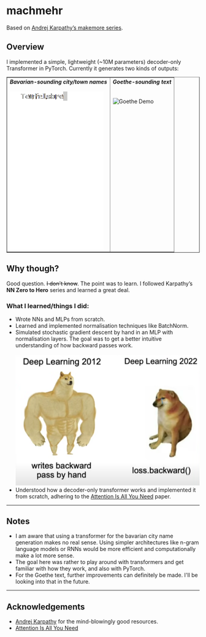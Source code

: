 # machmehr

Based on [Andrej Karpathy’s makemore series](https://www.youtube.com/playlist?list=PLAqhIrjkxbuWI23v9cThsA9GvCAUhRvKZ).

## Overview

I implemented a simple, lightweight (~10M parameters) decoder-only Transformer in PyTorch. Currently it generates two kinds of outputs:

<table border=1>
  <tr>
    <td valign="top">
      <strong><i>Bavarian-sounding city/town names</i></strong><br><br>
      <img src="assets/demo_bavarian.gif" alt="Bavarian Demo">
    </td>
    <td valign="top">
      <strong><i>Goethe-sounding text</i></strong><br><br><br>
      <img src="assets/demo_goethe.gif" alt="Goethe Demo">
    </td>
  </tr>
</table>

## Why though? 

Good question. ~~I don't know~~. The point was to learn. I followed Karpathy’s **NN Zero to Hero** series and learned a great deal. 

### What I learned/things I did:

- Wrote NNs and MLPs from scratch. 
- Learned and implemented normalisation techniques like BatchNorm.
- Simulated stochastic gradient descent by hand in an MLP with normalisation layers. The goal was to get a better intuitive understanding of how backward passes work.<br><br>![meme](assets/meme.png)
- Understood how a decoder-only transformer works and implemented it from scratch, adhering to the [Attention Is All You Need](https://arxiv.org/abs/1706.03762) paper.

---

## Notes

- I am aware that using a transformer for the bavarian city name generation makes no real sense. Using simpler architectures like n-gram language models or RNNs would be more efficient and computationally make a lot more sense. 
- The goal here was rather to play around with transformers and get familiar with how they work, and also with PyTorch. 
- For the Goethe text, further improvements can definitely be made. I'll be looking into that in the future. 

---

## Acknowledgements

- [Andrej Karpathy](https://www.youtube.com/@karpathy) for the mind-blowingly good resources.  
- [Attention Is All You Need](https://arxiv.org/abs/1706.03762)